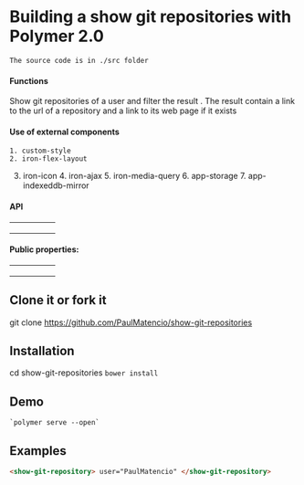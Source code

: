 # Building a show git repositories with Polymer 2.0


`The source code is in ./src folder`


####  Functions

Show git repositories of a user and filter the result . The result
contain a  link to the  url of a repository and a link to its web page if
it exists

####  Use of external components

	1. custom-style
	2. iron-flex-layout
  3. iron-icon
	4. iron-ajax
	5. iron-media-query
	6. app-storage
	7. app-indexeddb-mirror




#### API


|   	|   	|   	|   	|   	|
|---	|---	|---	|---	|---	|
|   	|   	|   	|   	|   	|
|   	|   	|   	|   	|   	|
|   	|   	|   	|   	|   	|


#### Public properties:

|   	|   	|   	|   	|   		|
|---	|---	|---	|---	|------	|
|   	|   	|   	|   	|   		|
|   	|   	|   	|   	|   		|
|   	|   	|   	|   	|   		|



## Clone it or fork it

  git clone   https://github.com/PaulMatencio/show-git-repositories

## Installation

  cd show-git-repositories
 	`bower install`

## Demo

	`polymer serve --open`


## Examples

```html
<show-git-repository> user="PaulMatencio" </show-git-repository>
```
